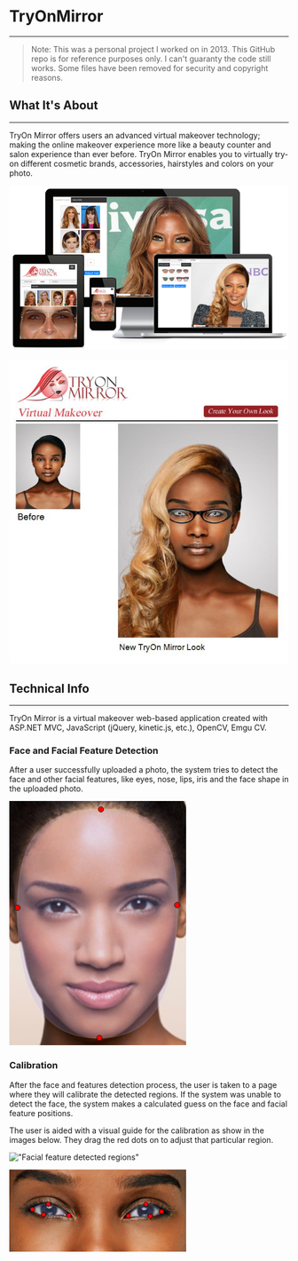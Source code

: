 # TryOnMirror

---

> Note: This was a personal project I worked on in 2013. This GitHub repo is for reference purposes only. I can't guaranty the code still works. Some files have been removed for security and copyright reasons.

## What It's About

---

TryOn Mirror offers users an advanced virtual makeover technology; making the online makeover experience more like a beauty counter and salon experience than ever before. TryOn Mirror enables you to virtually try-on different cosmetic brands, accessories, hairstyles and colors on your photo.

!["Tryon Mirror screenshot"](/TryOnMirror.UI.Web/assets/images/screenshots.png?raw=true)

!["Tryon Mirror screenshot"](/TryOnMirror.UI.Web/assets/images/makeover_6a7ea41c_3dfe_4727_a946_e33a181390d5.jpg?raw=true)

## Technical Info

---

TryOn Mirror is a virtual makeover web-based application created with ASP.NET MVC, JavaScript (jQuery, kinetic.js, etc.), OpenCV, Emgu CV.

### Face and Facial Feature Detection

After a user successfully uploaded a photo, the system tries to detect the face and other facial features, like eyes, nose, lips, iris and the face shape in the uploaded photo.

!["Detected face region ready for user calibration if needed"](/TryOnMirror.UI.Web/assets/images/trace-tip-face.jpg?raw=true)

### Calibration

After the face and features detection process, the user is taken to a page where they will calibrate the detected regions. If the system was unable to detect the face, the system makes a calculated guess on the face and facial feature positions.

The user is aided with a visual guide for the calibration as show in the images below. They drag the red dots on to adjust that particular region.

!["Facial feature detected regions"](/TryOnMirror.UI.Web/assets/TryOn-Mirror-Facial-Features.jpg?raw=true)

!["Facial feature detected regions"](/TryOnMirror.UI.Web/assets/images/trace-tip-eyes.jpg?raw=true)
